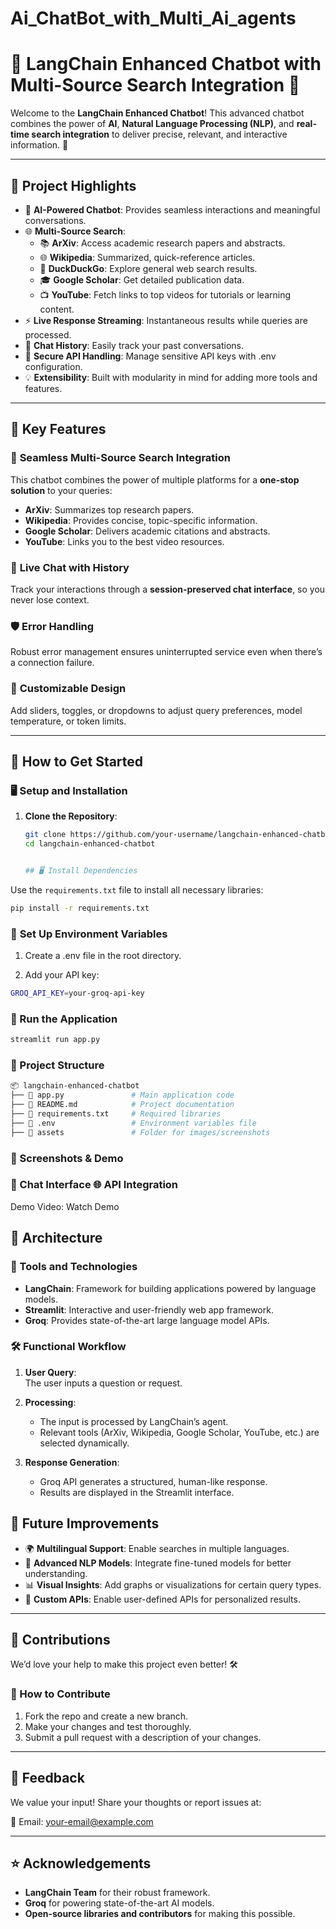 # Ai_ChatBot_with_Multi_Ai_agents


# 🔎 LangChain Enhanced Chatbot with Multi-Source Search Integration 🚀  

Welcome to the **LangChain Enhanced Chatbot**! This advanced chatbot combines the power of **AI**, **Natural Language Processing (NLP)**, and **real-time search integration** to deliver precise, relevant, and interactive information. 🌟  

---

## 🎯 Project Highlights  

- 🤖 **AI-Powered Chatbot**: Provides seamless interactions and meaningful conversations.  
- 🌐 **Multi-Source Search**:
  - 📚 **ArXiv**: Access academic research papers and abstracts.
  - 🌐 **Wikipedia**: Summarized, quick-reference articles.
  - 🦆 **DuckDuckGo**: Explore general web search results.  
  - 🎓 **Google Scholar**: Get detailed publication data.  
  - 📺 **YouTube**: Fetch links to top videos for tutorials or learning content.  
- ⚡ **Live Response Streaming**: Instantaneous results while queries are processed.
- 💬 **Chat History**: Easily track your past conversations.  
- 🔑 **Secure API Handling**: Manage sensitive API keys with .env configuration.  
- 💡 **Extensibility**: Built with modularity in mind for adding more tools and features.  

---

## 🌟 Key Features  

### 🤝 **Seamless Multi-Source Search Integration**  
This chatbot combines the power of multiple platforms for a **one-stop solution** to your queries:  
- **ArXiv**: Summarizes top research papers.  
- **Wikipedia**: Provides concise, topic-specific information.  
- **Google Scholar**: Delivers academic citations and abstracts.  
- **YouTube**: Links you to the best video resources.  

### 📜 **Live Chat with History**  
Track your interactions through a **session-preserved chat interface**, so you never lose context.  

### 🛡️ **Error Handling**  
Robust error management ensures uninterrupted service even when there’s a connection failure.  

### 🎨 **Customizable Design**  
Add sliders, toggles, or dropdowns to adjust query preferences, model temperature, or token limits.  

---

## 🚀 How to Get Started  

### 🖥️ **Setup and Installation**  

1. **Clone the Repository**:  
   ```bash
   git clone https://github.com/your-username/langchain-enhanced-chatbot.git
   cd langchain-enhanced-chatbot


   ## 🖥️ Install Dependencies  

Use the `requirements.txt` file to install all necessary libraries:  

```bash
pip install -r requirements.txt
```

### 🔑 **Set Up Environment Variables**
1. Create a .env file in the root directory.

2. Add your API key:

```bash
GROQ_API_KEY=your-groq-api-key
```
### 🚀 Run the Application

```bash
streamlit run app.py
```

### 📂 Project Structure
```bash
📦 langchain-enhanced-chatbot
├── 📄 app.py               # Main application code
├── 📄 README.md            # Project documentation
├── 📄 requirements.txt     # Required libraries
├── 📄 .env                 # Environment variables file
├── 📂 assets               # Folder for images/screenshots

```
### 📸 Screenshots & Demo

### 🌟 Chat Interface	🌐 API Integration
Demo Video: Watch Demo


## 🧠 Architecture  

### 🔧 Tools and Technologies  
- **LangChain**: Framework for building applications powered by language models.  
- **Streamlit**: Interactive and user-friendly web app framework.  
- **Groq**: Provides state-of-the-art large language model APIs.  

### 🛠️ Functional Workflow  

1. **User Query**:  
   The user inputs a question or request.  

2. **Processing**:  
   - The input is processed by LangChain’s agent.  
   - Relevant tools (ArXiv, Wikipedia, Google Scholar, YouTube, etc.) are selected dynamically.  

3. **Response Generation**:  
   - Groq API generates a structured, human-like response.  
   - Results are displayed in the Streamlit interface.  



## 🔮 Future Improvements  

- 🌍 **Multilingual Support**: Enable searches in multiple languages.  
- 🧠 **Advanced NLP Models**: Integrate fine-tuned models for better understanding.  
- 📊 **Visual Insights**: Add graphs or visualizations for certain query types.  
- 🔧 **Custom APIs**: Enable user-defined APIs for personalized results.  

---

## 🙌 Contributions  

We’d love your help to make this project even better! 🛠️  

### 🤝 How to Contribute  

1. Fork the repo and create a new branch.  
2. Make your changes and test thoroughly.  
3. Submit a pull request with a description of your changes.  

---

## 💬 Feedback  

We value your input! Share your thoughts or report issues at:  

📧 Email: [your-email@example.com](mailto:your-email@example.com)  

---

## ⭐ Acknowledgements  

- **LangChain Team** for their robust framework.  
- **Groq** for powering state-of-the-art AI models.  
- **Open-source libraries and contributors** for making this possible.  

